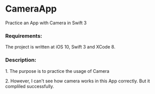 # CameraApp
Practice an App with Camera in Swift 3

<h3>Requirements:</h3>
<p>The project is written at iOS 10, Swift 3 and XCode 8.</p>

<h3>Description:</h3>
<p>1. The purpose is to practice the usage of Camera</p>
<p>2. However, I can't see how camera works in this App correctly. But it compliled successfully.</p>
